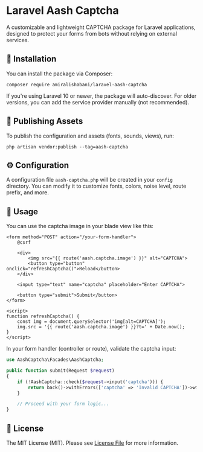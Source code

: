 # Laravel Aash Captcha

A customizable and lightweight CAPTCHA package for Laravel applications, designed to protect your forms from bots without relying on external services.

## 🧩 Installation

You can install the package via Composer:

```
composer require amiralishabani/laravel-aash-captcha
```

If you're using Laravel 10 or newer, the package will auto-discover. For older versions, you can add the service provider manually (not recommended).

## 🚀 Publishing Assets

To publish the configuration and assets (fonts, sounds, views), run:

```
php artisan vendor:publish --tag=aash-captcha
```

## ⚙️ Configuration

A configuration file `aash-captcha.php` will be created in your `config` directory. You can modify it to customize fonts, colors, noise level, route prefix, and more.

## 🧪 Usage

You can use the captcha image in your blade view like this:

```blade
<form method="POST" action="/your-form-handler">
    @csrf

    <div>
        <img src="{{ route('aash.captcha.image') }}" alt="CAPTCHA">
        <button type="button" onclick="refreshCaptcha()">Reload</button>
    </div>

    <input type="text" name="captcha" placeholder="Enter CAPTCHA">

    <button type="submit">Submit</button>
</form>

<script>
function refreshCaptcha() {
    const img = document.querySelector('img[alt=CAPTCHA]');
    img.src = '{{ route('aash.captcha.image') }}?t=' + Date.now();
}
</script>
```

In your form handler (controller or route), validate the captcha input:

```php
use AashCaptcha\Facades\AashCaptcha;

public function submit(Request $request)
{
    if (!AashCaptcha::check($request->input('captcha'))) {
        return back()->withErrors(['captcha' => 'Invalid CAPTCHA'])->withInput();
    }

    // Proceed with your form logic...
}
```

## 🧰 License

The MIT License (MIT). Please see [License File](LICENSE) for more information.
